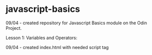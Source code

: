 # javascript-basics
<p>09/04 - created repository for Javascript Basics module on the Odin Project.</p>
<div> 
    <p>Lesson 1: Variables and Operators:</p>
    <p> 09/04 - created index.html with needed script tag</p>
</div>
